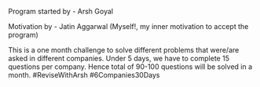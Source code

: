 Program started by - Arsh Goyal

Motivation by - Jatin Aggarwal (Myself!, my inner motivation to accept the program)

This is a one month challenge to solve different problems that were/are asked in different companies.
Under 5 days, we have to complete 15 questions per company. Hence total of 90-100 questions will be solved in a month.
#ReviseWithArsh
#6Companies30Days
